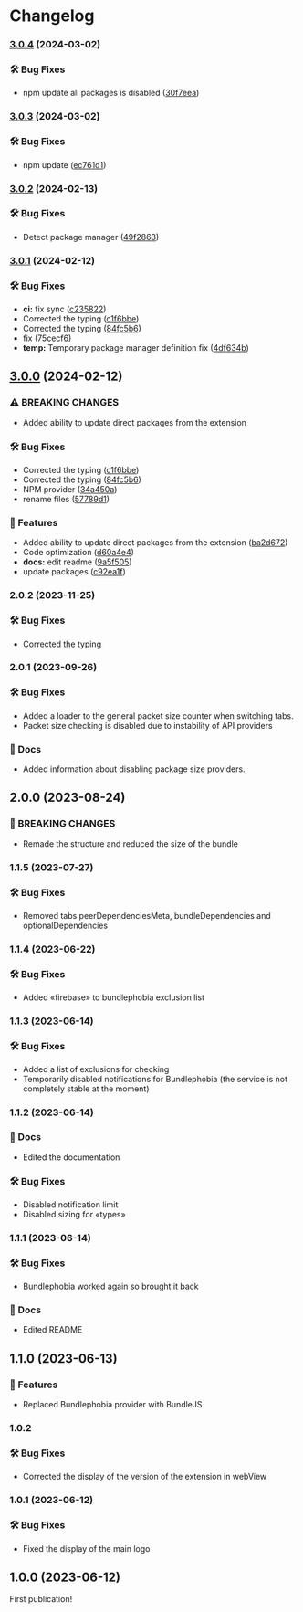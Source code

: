 # Changelog

### [3.0.4](https://github.com/Pilaton/vscode-npm-lens-support/compare/v2.0.1...v3.0.4) (2024-03-02)

### 🛠️ Bug Fixes

- npm update all packages is disabled ([30f7eea](https://github.com/Pilaton/vscode-npm-lens-support/commit/30f7eea1fc2867da25d695b3713f335c0f04b67d))

### [3.0.3](https://github.com/Pilaton/vscode-npm-lens-support/compare/v2.0.1...v3.0.3) (2024-03-02)

### 🛠️ Bug Fixes

- npm update ([ec761d1](https://github.com/Pilaton/vscode-npm-lens-support/commit/ec761d1f2fadad29b6803567613b0ab41b3fbcfa))

### [3.0.2](https://github.com/Pilaton/vscode-npm-lens-support/compare/v2.0.1...v3.0.2) (2024-02-13)

### 🛠️ Bug Fixes

- Detect package manager ([49f2863](https://github.com/Pilaton/vscode-npm-lens-support/commit/49f2863776e5fafb0857b8f14007a74700cdcd72))

### [3.0.1](https://github.com/Pilaton/vscode-npm-lens-support/compare/v2.0.1...v3.0.1) (2024-02-12)

### 🛠️ Bug Fixes

- **ci:** fix sync ([c235822](https://github.com/Pilaton/vscode-npm-lens-support/commit/c235822ff99277b37db163b958a91ba14fcd8776))
- Corrected the typing ([c1f6bbe](https://github.com/Pilaton/vscode-npm-lens-support/commit/c1f6bbe062276f32c903bd288e064cfd80640a25))
- Corrected the typing ([84fc5b6](https://github.com/Pilaton/vscode-npm-lens-support/commit/84fc5b6ce3198ed355ed022583b4f34d8da47f06))
- fix ([75cecf6](https://github.com/Pilaton/vscode-npm-lens-support/commit/75cecf6fe20cde2a52c43ce723246eb946b19810))
- **temp:** Temporary package manager definition fix ([4df634b](https://github.com/Pilaton/vscode-npm-lens-support/commit/4df634b199b34dae230aecd3d94b62552de3d4b8))

## [3.0.0](https://github.com/Pilaton/vscode-npm-lens-support/compare/v2.0.1...v3.0.0) (2024-02-12)

### ⚠ BREAKING CHANGES

- Added ability to update direct packages from the extension

### 🛠️ Bug Fixes

- Corrected the typing ([c1f6bbe](https://github.com/Pilaton/vscode-npm-lens-support/commit/c1f6bbe062276f32c903bd288e064cfd80640a25))
- Corrected the typing ([84fc5b6](https://github.com/Pilaton/vscode-npm-lens-support/commit/84fc5b6ce3198ed355ed022583b4f34d8da47f06))
- NPM provider ([34a450a](https://github.com/Pilaton/vscode-npm-lens-support/commit/34a450a5c9797a18ea03b418b87097a07867b2b6))
- rename files ([57789d1](https://github.com/Pilaton/vscode-npm-lens-support/commit/57789d18f0008560984da3a78adfc69471ef4870))

### 🎉 Features

- Added ability to update direct packages from the extension ([ba2d672](https://github.com/Pilaton/vscode-npm-lens-support/commit/ba2d6724cb8c9b135e1b5a736b79d36611be0a0b))
- Code optimization ([d60a4e4](https://github.com/Pilaton/vscode-npm-lens-support/commit/d60a4e41dc37c2e505e2b33dc70c26be824a30ad))
- **docs:** edit readme ([9a5f505](https://github.com/Pilaton/vscode-npm-lens-support/commit/9a5f505f04ecafc2cbb516f3aa3de60cad656710))
- update packages ([c92ea1f](https://github.com/Pilaton/vscode-npm-lens-support/commit/c92ea1ff534d96ec8b7456c8915312342b91102b))

### 2.0.2 (2023-11-25)

### 🛠️ Bug Fixes

- Corrected the typing

### 2.0.1 (2023-09-26)

### 🛠️ Bug Fixes

- Added a loader to the general packet size counter when switching tabs.
- Packet size checking is disabled due to instability of API providers

### 📝 Docs

- Added information about disabling package size providers.

## 2.0.0 (2023-08-24)

### 🎉 BREAKING CHANGES

- Remade the structure and reduced the size of the bundle

### 1.1.5 (2023-07-27)

### 🛠️ Bug Fixes

- Removed tabs peerDependenciesMeta, bundleDependencies and optionalDependencies

### 1.1.4 (2023-06-22)

### 🛠️ Bug Fixes

- Added «firebase» to bundlephobia exclusion list

### 1.1.3 (2023-06-14)

### 🛠️ Bug Fixes

- Added a list of exclusions for checking
- Temporarily disabled notifications for Bundlephobia (the service is not completely stable at the moment)

### 1.1.2 (2023-06-14)

### 📝 Docs

- Edited the documentation

### 🛠️ Bug Fixes

- Disabled notification limit
- Disabled sizing for «types»

### 1.1.1 (2023-06-14)

### 🛠️ Bug Fixes

- Bundlephobia worked again so brought it back

### 📝 Docs

- Edited README

## 1.1.0 (2023-06-13)

### 🎉 Features

- Replaced Bundlephobia provider with BundleJS

### 1.0.2

### 🛠️ Bug Fixes

- Corrected the display of the version of the extension in webView

### 1.0.1 (2023-06-12)

### 🛠️ Bug Fixes

- Fixed the display of the main logo

## 1.0.0 (2023-06-12)

First publication!
